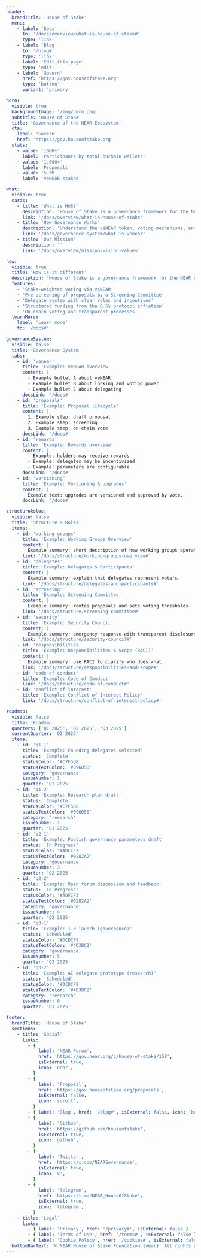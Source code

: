 ```yaml
---
header:
  brandTitle: 'House of Stake'
  menu:
    - label: 'Docs'
      to: '/docs/overview/what-is-house-of-stake#'
      type: 'link'
    - label: 'Blog'
      to: '/blog#'
      type: 'link'
    - label: 'Edit this page'
      type: 'edit'
    - label: 'Govern'
      href: 'https://gov.houseofstake.org'
      type: 'button'
      variant: 'primary'

hero:
  visible: true
  backgroundImage: '/img/hero.png'
  subtitle: 'House of Stake'
  title: 'Governance of the NEAR Ecosystem'
  cta:
    label: 'Govern'
    href: 'https://gov.houseofstake.org'
  stats:
    - value: '100K+'
      label: 'Participants by total onchain wallets'
    - value: '1,000+'
      label: 'Proposals'
    - value: '5.5M'
      label: 'veNEAR staked'

what:
  visible: true
  cards:
    - title: 'What is HoS?'
      description: 'House of Stake is a governance framework for the NEAR ecosystem, designed to facilitate decentralized decision-making.'
      link: '/docs/overview/what-is-house-of-stake'
    - title: 'How Governance Works'
      description: 'Understand the veNEAR token, voting mechanisms, and proposal process that power our decentralized governance system.'
      link: '/docs/governance-system/what-is-venear'
    - title: 'Our Mission'
      description: ''
      link: '/docs/overview/mission-vision-values'

how:
  visible: true
  title: 'How is it different'
  description: 'House of Stake is a governance framework for the NEAR ecosystem, designed to facilitate decentralized decision-making.'
  features:
    - 'Stake-weighted voting via veNEAR'
    - 'Pre-screening of proposals by a Screening Committee'
    - 'Delegate system with clear roles and incentives'
    - 'Structured funding from the 0.5% protocol inflation'
    - 'On-chain voting and transparent processes'
  learnMore:
    label: 'Learn more'
    to: '/docs#'

governanceSystem:
  visible: false
  title: 'Governance System'
  tabs:
    - id: 'venear'
      title: 'Example: veNEAR overview'
      content: |
        - Example bullet A about veNEAR
        - Example bullet B about locking and voting power
        - Example bullet C about delegating
      docsLink: '/docs#'
    - id: 'proposals'
      title: 'Example: Proposal lifecycle'
      content: |
        1. Example step: draft proposal
        2. Example step: screening
        3. Example step: on-chain vote
      docsLink: '/docs#'
    - id: 'rewards'
      title: 'Example: Rewards overview'
      content: |
        - Example: holders may receive rewards
        - Example: delegates may be incentivized
        - Example: parameters are configurable
      docsLink: '/docs#'
    - id: 'versioning'
      title: 'Example: Versioning & upgrades'
      content: |
        Example text: upgrades are versioned and approved by vote.
      docsLink: '/docs#'

structureRoles:
  visible: false
  title: 'Structure & Roles'
  items:
    - id: 'working-groups'
      title: 'Example: Working Groups Overview'
      content: |
        Example summary: short description of how working groups operate.
      link: '/docs/structure/working-groups-overview#'
    - id: 'delegates'
      title: 'Example: Delegates & Participants'
      content: |
        Example summary: explain that delegates represent voters.
      link: '/docs/structure/delegates-and-participants#'
    - id: 'screening'
      title: 'Example: Screening Committee'
      content: |
        Example summary: routes proposals and sets voting thresholds.
      link: '/docs/structure/screening-committee#'
    - id: 'security'
      title: 'Example: Security Council'
      content: |
        Example summary: emergency response with transparent disclosures.
      link: '/docs/structure/security-council#'
    - id: 'responsibilities'
      title: 'Example: Responsibilities & Scope (RACI)'
      content: |
        Example summary: use RACI to clarify who does what.
      link: '/docs/structure/responsibilities-and-scope#'
    - id: 'code-of-conduct'
      title: 'Example: Code of Conduct'
      link: '/docs/structure/code-of-conduct#'
    - id: 'conflict-of-interest'
      title: 'Example: Conflict of Interest Policy'
      link: '/docs/structure/conflict-of-interest-policy#'

roadmap:
  visible: false
  title: 'Roadmap'
  quarters: ['Q1 2025', 'Q2 2025', 'Q3 2025']
  currentQuarter: 'Q2 2025'
  items:
    - id: 'q1-1'
      title: 'Example: Founding delegates selected'
      status: 'Complete'
      statusColor: '#C7F5D8'
      statusTextColor: '#096D50'
      category: 'governance'
      issueNumber: 1
      quarter: 'Q1 2025'
    - id: 'q1-2'
      title: 'Example: Research plan draft'
      status: 'Complete'
      statusColor: '#C7F5D8'
      statusTextColor: '#096D50'
      category: 'research'
      issueNumber: 2
      quarter: 'Q1 2025'
    - id: 'q2-1'
      title: 'Example: Publish governance parameters draft'
      status: 'In Progress'
      statusColor: '#ADFCF3'
      statusTextColor: '#0282A2'
      category: 'governance'
      issueNumber: 3
      quarter: 'Q2 2025'
    - id: 'q2-2'
      title: 'Example: Open forum discussion and feedback'
      status: 'In Progress'
      statusColor: '#ADFCF3'
      statusTextColor: '#0282A2'
      category: 'governance'
      issueNumber: 4
      quarter: 'Q2 2025'
    - id: 'q3-1'
      title: 'Example: 1.0 launch (governance)'
      status: 'Scheduled'
      statusColor: '#DCDCF9'
      statusTextColor: '#4D3BC2'
      category: 'governance'
      issueNumber: 5
      quarter: 'Q3 2025'
    - id: 'q3-2'
      title: 'Example: AI delegate prototype (research)'
      status: 'Scheduled'
      statusColor: '#DCDCF9'
      statusTextColor: '#4D3BC2'
      category: 'research'
      issueNumber: 6
      quarter: 'Q3 2025'

footer:
  brandTitle: 'House of Stake'
  sections:
    - title: 'Social'
      links:
        - {
            label: 'NEAR Forum',
            href: 'https://gov.near.org/c/house-of-stake/158',
            isExternal: true,
            icon: 'near',
          }
        - {
            label: 'Proposal',
            href: 'https://gov.houseofstake.org/proposals',
            isExternal: false,
            icon: 'scroll',
          }
        - { label: 'Blog', href: '/blog#', isExternal: false, icon: 'book' }
        - {
            label: 'Github',
            href: 'https://github.com/houseofstake',
            isExternal: true,
            icon: 'github',
          }
        - {
            label: 'Twitter',
            href: 'https://x.com/NEARGovernance',
            isExternal: true,
            icon: 'x',
          }
        - {
            label: 'Telegram',
            href: 'https://t.me/NEAR_HouseOfStake',
            isExternal: true,
            icon: 'telegram',
          }
    - title: 'Legal'
      links:
        - { label: 'Privacy', href: '/privacy#', isExternal: false }
        - { label: 'Terms of Use', href: '/terms#', isExternal: false }
        - { label: 'Cookie Policy', href: '/cookies#', isExternal: false }
  bottomBarText: '© NEAR House of Stake Foundation {year}. All rights reserved'
---
```

